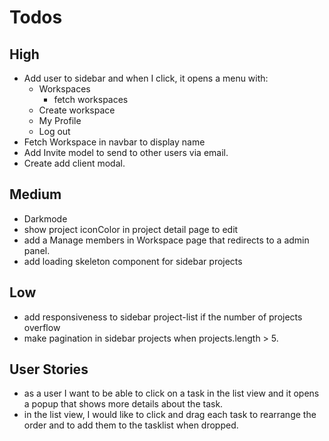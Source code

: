 # Todos

## High

- Add user to sidebar and when I click, it opens a menu with:
  - Workspaces
    - fetch workspaces
  - Create workspace
  - My Profile
  - Log out
- Fetch Workspace in navbar to display name
- Add Invite model to send to other users via email.
- Create add client modal.

## Medium

- Darkmode
- show project iconColor in project detail page to edit
- add a Manage members in Workspace page that redirects to a admin panel.
- add loading skeleton component for sidebar projects

## Low

- add responsiveness to sidebar project-list if the number of projects overflow
- make pagination in sidebar projects when projects.length > 5.

## User Stories

- as a user I want to be able to click on a task in the list view and it opens a popup that shows more details about the task.
- in the list view, I would like to click and drag each task to rearrange the order and to add them to the tasklist when dropped.
